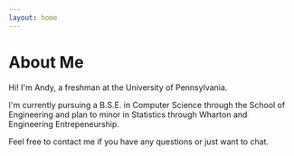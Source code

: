 ```yaml
---
layout: home
---
```

# About Me

Hi! I'm Andy, a freshman at the University of Pennsylvania.

I'm currently pursuing a B.S.E. in Computer Science through the School of Engineering and plan to minor in Statistics through Wharton and Engineering Entrepeneurship.

Feel free to contact me if you have any questions or just want to chat.